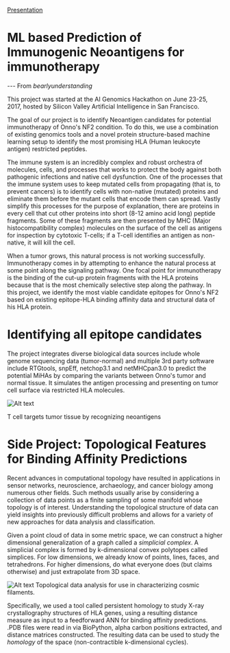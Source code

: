 [Presentation](https://github.com/SVAI/bearlyunderstanding/blob/master/BearlyUnderstanding_neoantigen_predictionV2.pdf)

# ML based Prediction of Immunogenic Neoantigens for immunotherapy
--- From *bearlyunderstanding*

This project was started at the AI Genomics Hackathon on June 23-25, 2017, hosted by Silicon Valley Artificial Intelligence in San Francisco. 

The goal of our project is to identify Neoantigen candidates for potential immunotherapy of Onno's NF2 condition. To do this, we use a combination of existing genomics tools and a novel protein structure-based machine learning setup to identify the most promising HLA (Human leukocyte antigen) restricted peptides. 

The immune system is an incredibly complex and robust orchestra of molecules, cells, and processes that works to protect the body against both pathogenic infections and native cell dysfunction. One of the processes that the immune system uses to keep mutated cells from propagating (that is, to prevent cancers) is to identify cells with non-native (mutated) proteins and eliminate them before the mutant cells that encode them can spread. Vastly simplify this processes for the purpose of explanation, there are proteins in every cell that cut other proteins into short (8-12 amino acid long) peptide fragments. Some of these fragments are then presented by MHC (Major histocompatibility complex) molecules on the surface of the cell as antigens for inspection by cytotoxic T-cells; if a T-cell identifies an antigen as non-native, it will kill the cell.

When a tumor grows, this natural process is not working successfully. Immunotherapy comes in by attempting to enhance the natural process at some point along the signaling pathway. One focal point for immunotherapy is the binding of the cut-up protein fragments with the HLA proteins because that is the most chemically selective step along the pathway. In this project, we identify the most viable candidate epitopes for Onno's NF2 based on existing epitope-HLA binding affinity data and structural data of his HLA protein.

# Identifying all epitope candidates
The project integrates diverse biological data sources include whole genome sequencing data (tumor-normal) and multiple 3rd party software include RTGtools, snpEff, netchop3.1 and netMHCpan3.0 to predict the potential MiHAs by comparing the variants between Onno's tumor and normal tissue. It simulates the antigen processing and presenting on tumor cell surface via restricted HLA molecules.


![Alt text](https://www.statnews.com/wp-content/uploads/2016/03/TumorAntigens_mcgranahan4HR-1024x576.jpg "T cell targets tumor tissue by recognizing neoantigens")

T cell targets tumor tissue by recognizing neoantigens

# Side Project: Topological Features for Binding Affinity Predictions

Recent advances in computational topology have resulted in applications in sensor networks, neuroscience, archaeology, and cancer biology among numerous other fields. Such methods usually arise by considering a collection of data points as a finite sampling of some manifold whose topology is of interest. Understanding the topological structure of data can yield insights into previously difficult problems and allows for a variety of new approaches for data analysis and classification.

Given a point cloud of data in some metric space, we can construct a higher dimensional generalization of a graph called a *simplicial complex*. A simplicial complex is formed by k-dimensional convex polytopes called simplices. For low dimensions, we already know of points, lines, faces, and tetrahedrons. For higher dimensions, do what everyone does (but claims otherwise) and just extrapolate from 3D space.


![Alt text](http://www.stat.cmu.edu/topstat/images/Clu_z60.jpg "Topological data analysis for use in characterizing cosmic filaments")
Topological data analysis for use in characterizing cosmic filaments.

Specifically, we used a tool called persistent homology to study X-ray crystallography structures of HLA genes, using a resulting distance measure as input to a feedforward ANN for binding affinity predictions. .PDB files were read in via BioPython, alpha carbon positions extracted, and distance matrices constructed. The resulting data can be used to study the *homology* of the space (non-contractible k-dimensional cycles).
